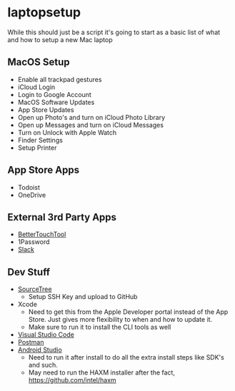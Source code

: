 # laptopsetup

While this should just be a script it's going to start as a basic list of what and how to setup a new Mac laptop

## MacOS Setup

* Enable all trackpad gestures
* iCloud Login
* Login to Google Account
* MacOS Software Updates
* App Store Updates
* Open up Photo's and turn on iCloud Photo Library
* Open up Messages and turn on iCloud Messages
* Turn on Unlock with Apple Watch
* Finder Settings
* Setup Printer

## App Store Apps

* Todoist
* OneDrive

## External 3rd Party Apps

* [BetterTouchTool](https://bettertouchtool.com)
* 1Password
* [Slack](https://slack.com/downloads/mac)

## Dev Stuff

* [SourceTree](https://www.sourcetreeapp.com)
   * Setup SSH Key and upload to GitHub
* Xcode
   * Need to get this from the Apple Developer portal instead of the App Store. Just gives more flexibility to when and how to update it.
   * Make sure to run it to install the CLI tools as well
* [Visual Studio Code](https://code.visualstudio.com)
* [Postman](https://www.getpostman.com/downloads/)
* [Android Studio](https://developer.android.com/studio)
   * Need to run it after install to do all the extra install steps like SDK's and such.
   * May need to run the HAXM installer after the fact, https://github.com/intel/haxm

